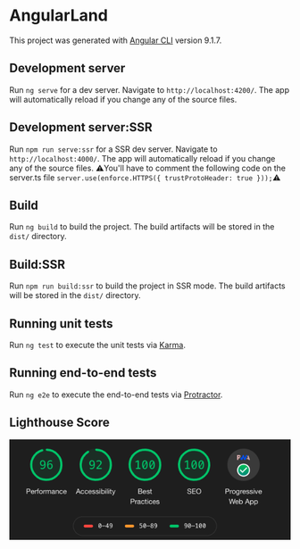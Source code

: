 # AngularLand

This project was generated with [Angular CLI](https://github.com/angular/angular-cli) version 9.1.7.

## Development server

Run `ng serve` for a dev server. Navigate to `http://localhost:4200/`. The app will automatically reload if you change any of the source files.

## Development server:SSR

Run `npm run serve:ssr` for a SSR dev server. Navigate to `http://localhost:4000/`. The app will automatically reload if you change any of the source files.  ⚠️You'll have to comment the following code on the server.ts file `server.use(enforce.HTTPS({ trustProtoHeader: true }));`⚠️

## Build

Run `ng build` to build the project. The build artifacts will be stored in the `dist/` directory.

## Build:SSR

Run `npm run build:ssr` to build the project in SSR mode. The build artifacts will be stored in the `dist/` directory.

## Running unit tests

Run `ng test` to execute the unit tests via [Karma](https://karma-runner.github.io).

## Running end-to-end tests

Run `ng e2e` to execute the end-to-end tests via [Protractor](http://www.protractortest.org/).

## Lighthouse Score
![Lighthouse](./lighthouse.png)
